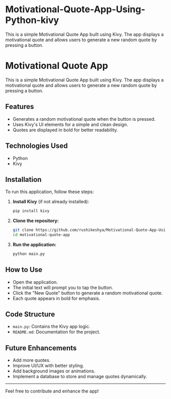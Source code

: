 # Motivational-Quote-App-Using-Python-kivy
This is a simple Motivational Quote App built using Kivy. The app displays a motivational quote and allows users to generate a new random quote by pressing a button.

# Motivational Quote App

This is a simple Motivational Quote App built using Kivy. The app displays a motivational quote and allows users to generate a new random quote by pressing a button.

## Features
- Generates a random motivational quote when the button is pressed.
- Uses Kivy's UI elements for a simple and clean design.
- Quotes are displayed in bold for better readability.

## Technologies Used
- Python
- Kivy

## Installation
To run this application, follow these steps:

1. **Install Kivy** (if not already installed):
    ```sh
    pip install kivy
    ```

2. **Clone the repository:**
    ```sh
    git clone https://github.com/rushikeshya/Motivational-Quote-App-Using-Python.git
    cd motivational-quote-app
    ```

3. **Run the application:**
    ```sh
    python main.py
    ```

## How to Use
- Open the application.
- The initial text will prompt you to tap the button.
- Click the "New Quote" button to generate a random motivational quote.
- Each quote appears in bold for emphasis.

## Code Structure
- `main.py`: Contains the Kivy app logic.
- `README.md`: Documentation for the project.

## Future Enhancements
- Add more quotes.
- Improve UI/UX with better styling.
- Add background images or animations.
- Implement a database to store and manage quotes dynamically.


---
Feel free to contribute and enhance the app!

